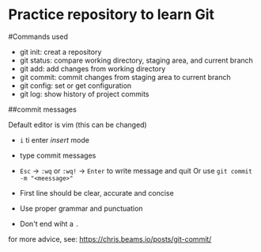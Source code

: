 # Practice repository to learn Git

#Commands used

- git init: creat a repository
- git status: compare working directory, staging area, and current branch
- git add: add changes from working directory
- git commit: commit changes from staging area to current branch
- git config: set or get configuration
- git log: show history of project commits

##commit messages

Default editor is vim (this can be changed)
  - `i` ti enter *insert* mode
  - type commit messages
  - `Esc` -> `:wq` or `:wq!` -> `Enter` to write message and quit
Or use `git commit -m "<meessage>"`

- First line should be clear, accurate and concise
- Use proper grammar and punctuation
- Don't end wiht a `.`

for more advice, see: https://chris.beams.io/posts/git-commit/

